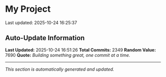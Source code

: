 # My Project


Last updated: 2025-10-24 16:25:37




















































































































































































































































































































































































































































































































































































































































































































































































































































































































































































































































































































































































































































































































































































































































































































































































































































































































































































































































































































































































































































































































































































































































































































































































































































































































































































































































































































































































































































## Auto-Update Information

**Last Updated:** 2025-10-24 16:51:26
**Total Commits:** 2349
**Random Value:** 7690
**Quote:** _Building something great, one commit at a time._

---
_This section is automatically generated and updated._